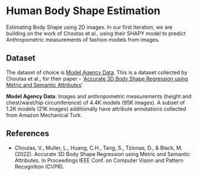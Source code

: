 # Human Body Shape Estimation
Estimating Body Shape using 2D images. In our first iteration, we are building on the work of Choutas et al., using their SHAPY model to predict Anthropometric measurements of fashion models from images.

## Dataset
The dataset of choice is [Model Agency Data](https://shapy.is.tue.mpg.de/datasets.html). This is a dataset collected by Choutas et al., for their paper - '[Accurate 3D Body Shape Regression using Metric and Semantic Attributes](https://shapy.is.tue.mpg.de/index.html)' 

**Model Agency Data**: Images and anthropometric measurements (height and chest/waist/hip circumference) of 4.4K models (95K images). A subset of 1.2K models (21K images) additionally have attribute annotations collected from Amazon Mechanical Turk.

## References
* Choutas, V., Muller, L., Huang, C.H., Tang, S., Tzionas, D., & Black, M. (2022). Accurate 3D Body Shape Regression using Metric and Semantic Attributes. In Proceedings IEEE Conf. on Computer Vision and Pattern Recognition (CVPR).

